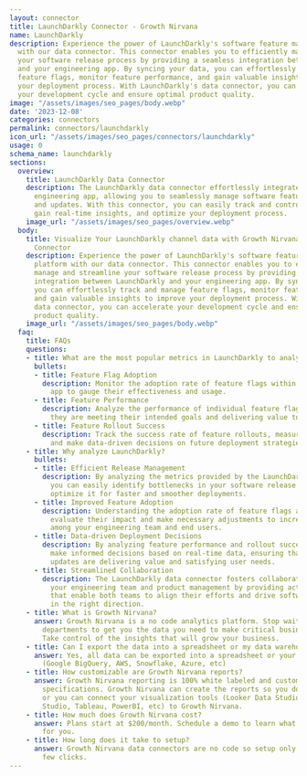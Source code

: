 ```yaml
---
layout: connector
title: LaunchDarkly Connector - Growth Nirvana
name: LaunchDarkly
description: Experience the power of LaunchDarkly's software feature management platform
  with our data connector. This connector enables you to efficiently manage and streamline
  your software release process by providing a seamless integration between LaunchDarkly
  and your engineering app. By syncing your data, you can effortlessly track and manage
  feature flags, monitor feature performance, and gain valuable insights to improve
  your deployment process. With LaunchDarkly's data connector, you can accelerate
  your development cycle and ensure optimal product quality.
image: "/assets/images/seo_pages/body.webp"
date: '2023-12-08'
categories: connectors
permalink: connectors/launchdarkly
icon_url: "/assets/images/seo_pages/connectors/launchdarkly"
usage: 0
schema_name: launchdarkly
sections:
  overview:
    title: LaunchDarkly Data Connector
    description: The LaunchDarkly data connector effortlessly integrates with your
      engineering app, allowing you to seamlessly manage software feature releases
      and updates. With this connector, you can easily track and control feature flags,
      gain real-time insights, and optimize your deployment process.
    image_url: "/assets/images/seo_pages/overview.webp"
  body:
    title: Visualize Your LaunchDarkly channel data with Growth Nirvana's LaunchDarkly
      Connector
    description: Experience the power of LaunchDarkly's software feature management
      platform with our data connector. This connector enables you to efficiently
      manage and streamline your software release process by providing a seamless
      integration between LaunchDarkly and your engineering app. By syncing your data,
      you can effortlessly track and manage feature flags, monitor feature performance,
      and gain valuable insights to improve your deployment process. With LaunchDarkly's
      data connector, you can accelerate your development cycle and ensure optimal
      product quality.
    image_url: "/assets/images/seo_pages/body.webp"
  faq:
    title: FAQs
    questions:
    - title: What are the most popular metrics in LaunchDarkly to analyze?
      bullets:
      - title: Feature Flag Adoption
        description: Monitor the adoption rate of feature flags within your engineering
          app to gauge their effectiveness and usage.
      - title: Feature Performance
        description: Analyze the performance of individual feature flags to ensure
          they are meeting their intended goals and delivering value to your users.
      - title: Feature Rollout Success
        description: Track the success rate of feature rollouts, measure their impact,
          and make data-driven decisions on future deployment strategies.
    - title: Why analyze LaunchDarkly?
      bullets:
      - title: Efficient Release Management
        description: By analyzing the metrics provided by the LaunchDarkly data connector,
          you can easily identify bottlenecks in your software release process and
          optimize it for faster and smoother deployments.
      - title: Improved Feature Adoption
        description: Understanding the adoption rate of feature flags allows you to
          evaluate their impact and make necessary adjustments to increase adoption
          among your engineering team and end users.
      - title: Data-driven Deployment Decisions
        description: By analyzing feature performance and rollout success, you can
          make informed decisions based on real-time data, ensuring that your software
          updates are delivering value and satisfying user needs.
      - title: Streamlined Collaboration
        description: The LaunchDarkly data connector fosters collaboration between
          your engineering team and product management by providing actionable insights
          that enable both teams to align their efforts and drive software development
          in the right direction.
    - title: What is Growth Nirvana?
      answer: Growth Nirvana is a no code analytics platform. Stop waiting for other
        departments to get you the data you need to make critical business decisions.
        Take control of the insights that will grow your business.
    - title: Can I export the data into a spreadsheet or my data warehouse?
      answer: Yes, all data can be exported into a spreadsheet or your data warehouse
        (Google BigQuery, AWS, Snowflake, Azure, etc)
    - title: How customizable are Growth Nirvana reports?
      answer: Growth Nirvana reporting is 100% white labeled and customized to your
        specifications. Growth Nirvana can create the reports so you don’t have to
        or you can connect your visualization tools (Looker Data Studio/Google Data
        Studio, Tableau, PowerBI, etc) to Growth Nirvana.
    - title: How much does Growth Nirvana cost?
      answer: Plans start at $200/month. Schedule a demo to learn what plan is best
        for you.
    - title: How long does it take to setup?
      answer: Growth Nirvana data connectors are no code so setup only requires a
        few clicks.
---
```


